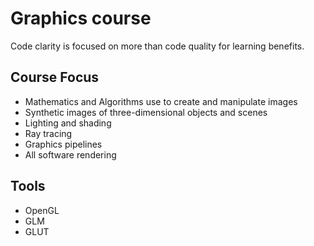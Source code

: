 # Graphics course
Code clarity is focused on more than code quality for learning benefits.

## Course Focus
* Mathematics and Algorithms use to create and manipulate images
* Synthetic images of three-dimensional objects and scenes
* Lighting and shading
* Ray tracing
* Graphics pipelines
* All software rendering

## Tools
* OpenGL
* GLM
* GLUT
